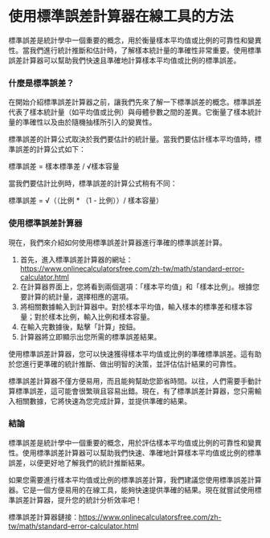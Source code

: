 使用標準誤差計算器在線工具的方法
================

標準誤差是統計學中一個重要的概念，用於衡量樣本平均值或比例的可靠性和變異性。當我們進行統計推斷和估計時，了解樣本統計量的準確性非常重要。使用標準誤差計算器可以幫助我們快速且準確地計算樣本平均值或比例的標準誤差。

### 什麼是標準誤差？

在開始介紹標準誤差計算器之前，讓我們先來了解一下標準誤差的概念。標準誤差代表了樣本統計量（如平均值或比例）與母體參數之間的差異。它衡量了樣本統計量的準確性以及由於隨機抽樣所引入的變異性。

標準誤差的計算公式取決於我們要估計的統計量。當我們要估計樣本平均值時，標準誤差的計算公式如下：

標準誤差 = 樣本標準差 / √樣本容量

當我們要估計比例時，標準誤差的計算公式稍有不同：

標準誤差 = √（（比例 \* （1 - 比例））/ 樣本容量）

### 使用標準誤差計算器

現在，我們來介紹如何使用標準誤差計算器進行準確的標準誤差計算。

1. 首先，進入標準誤差計算器的網址：<https://www.onlinecalculatorsfree.com/zh-tw/math/standard-error-calculator.html>
2. 在計算器界面上，您將看到兩個選項：「樣本平均值」和「樣本比例」。根據您要計算的統計量，選擇相應的選項。
3. 將相關數據輸入到計算器中。對於樣本平均值，輸入樣本的標準差和樣本容量；對於樣本比例，輸入比例和樣本容量。
4. 在輸入完數據後，點擊「計算」按鈕。
5. 計算器將立即顯示出您所需的標準誤差結果。

使用標準誤差計算器，您可以快速獲得樣本平均值或比例的準確標準誤差。這有助於您進行更準確的統計推斷、做出明智的決策，並評估估計結果的可靠性。

標準誤差計算器不僅方便易用，而且能夠幫助您節省時間。以往，人們需要手動計算標準誤差，這可能會很繁瑣且容易出錯。現在，有了標準誤差計算器，您只需輸入相關數據，它將快速為您完成計算，並提供準確的結果。

### 結論

標準誤差是統計學中一個重要的概念，用於評估樣本平均值或比例的可靠性和變異性。使用標準誤差計算器可以幫助我們快速、準確地計算樣本平均值或比例的標準誤差，以便更好地了解我們的統計推斷結果。

如果您需要進行樣本平均值或比例的標準誤差計算，我們建議您使用標準誤差計算器。它是一個方便易用的在線工具，能夠快速提供準確的結果。現在就嘗試使用標準誤差計算器，提升您的統計分析效率吧！

標準誤差計算器鏈接：<https://www.onlinecalculatorsfree.com/zh-tw/math/standard-error-calculator.html>